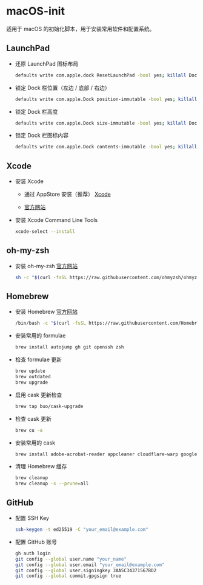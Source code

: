 # macOS-init

适用于 macOS 的初始化脚本，用于安装常用软件和配置系统。

## LaunchPad

- 还原 LaunchPad 图标布局

  ```bash
  defaults write com.apple.dock ResetLaunchPad -bool yes; killall Dock
  ```

- 锁定 Dock 栏位置（左边 / 底部 / 右边）

  ```bash
  defaults write com.apple.Dock position-immutable -bool yes; killall Dock
  ```

- 锁定 Dock 栏高度

  ```bash
  defaults write com.apple.Dock size-immutable -bool yes; killall Dock
  ```

- 锁定 Dock 栏图标内容

  ```bash
  defaults write com.apple.Dock contents-immutable -bool yes; killall Dock
  ```

## Xcode

- 安装 Xcode

  - 通过 AppStore 安装（推荐） [Xcode](https://apps.apple.com/us/app/xcode/id497799835?l=zh-Hans-CN&mt=12)

  - [官方网站](https://developer.apple.com/cn/xcode/)

- 安装 Xcode Command Line Tools

  ```bash
  xcode-select --install
  ```

## oh-my-zsh

- 安装 oh-my-zsh [官方网站](https://ohmyz.sh/#install)

  ```bash
  sh -c "$(curl -fsSL https://raw.githubusercontent.com/ohmyzsh/ohmyzsh/master/tools/install.sh)"
  ```

## Homebrew

- 安装 Homebrew [官方网站](https://brew.sh/zh-cn/)

  ```bash
  /bin/bash -c "$(curl -fsSL https://raw.githubusercontent.com/Homebrew/install/HEAD/install.sh)"
  ```

- 安装常用的 formulae

  ```bash
  brew install autojump gh git openssh zsh
  ```

- 检查 formulae 更新

  ```bash
  brew update
  brew outdated
  brew upgrade
  ```

- 启用 cask 更新检查

  ```bash
  brew tap buo/cask-upgrade
  ```

- 检查 cask 更新

    ```bash
    brew cu -a
    ```

- 安装常用的 cask

  ```bash
  brew install adobe-acrobat-reader appcleaner cloudflare-warp google-chrome iina iterm2 keka kekaexternalhelper onedrive
  ```

- 清理 Homebrew 缓存

  ```bash
  brew cleanup
  brew cleanup -s --prune=all
  ```

## GitHub

- 配置 SSH Key

  ```bash
  ssh-keygen -t ed25519 -C "your_email@example.com"
  ```

- 配置 GitHub 账号

  ```bash
  gh auth login
  git config --global user.name "your_name"
  git config --global user.email "your_email@example.com"
  git config --global user.signingkey 3AA5C34371567BD2
  git config --global commit.gpgsign true
  ```

